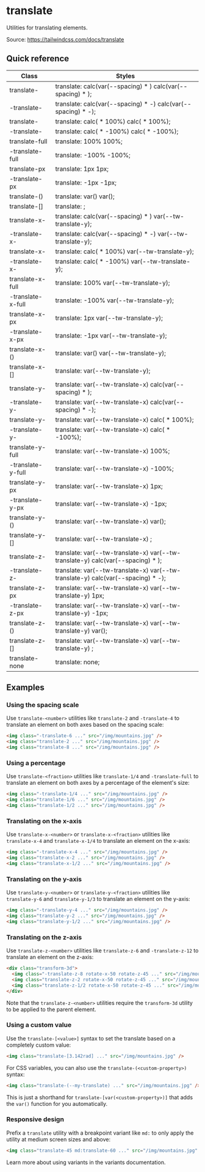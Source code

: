 # translate

Utilities for translating elements.

Source: https://tailwindcss.com/docs/translate

## Quick reference

| Class | Styles |
|---|---|
| translate-<number> | translate: calc(var(--spacing) * <number>) calc(var(--spacing) * <number>); |
| -translate-<number> | translate: calc(var(--spacing) * -<number>) calc(var(--spacing) * -<number>); |
| translate-<fraction> | translate: calc(<fraction> * 100%) calc(<fraction> * 100%); |
| -translate-<fraction> | translate: calc(<fraction> * -100%) calc(<fraction> * -100%); |
| translate-full | translate: 100% 100%; |
| -translate-full | translate: -100% -100%; |
| translate-px | translate: 1px 1px; |
| -translate-px | translate: -1px -1px; |
| translate-(<custom-property>) | translate: var(<custom-property>) var(<custom-property>); |
| translate-[<value>] | translate: <value>; |
| translate-x-<number> | translate: calc(var(--spacing) * <number>) var(--tw-translate-y); |
| -translate-x-<number> | translate: calc(var(--spacing) * -<number>) var(--tw-translate-y); |
| translate-x-<fraction> | translate: calc(<fraction> * 100%) var(--tw-translate-y); |
| -translate-x-<fraction> | translate: calc(<fraction> * -100%) var(--tw-translate-y); |
| translate-x-full | translate: 100% var(--tw-translate-y); |
| -translate-x-full | translate: -100% var(--tw-translate-y); |
| translate-x-px | translate: 1px var(--tw-translate-y); |
| -translate-x-px | translate: -1px var(--tw-translate-y); |
| translate-x-(<custom-property>) | translate: var(<custom-property>) var(--tw-translate-y); |
| translate-x-[<value>] | translate: <value> var(--tw-translate-y); |
| translate-y-<number> | translate: var(--tw-translate-x) calc(var(--spacing) * <number>); |
| -translate-y-<number> | translate: var(--tw-translate-x) calc(var(--spacing) * -<number>); |
| translate-y-<fraction> | translate: var(--tw-translate-x) calc(<fraction> * 100%); |
| -translate-y-<fraction> | translate: var(--tw-translate-x) calc(<fraction> * -100%); |
| translate-y-full | translate: var(--tw-translate-x) 100%; |
| -translate-y-full | translate: var(--tw-translate-x) -100%; |
| translate-y-px | translate: var(--tw-translate-x) 1px; |
| -translate-y-px | translate: var(--tw-translate-x) -1px; |
| translate-y-(<custom-property>) | translate: var(--tw-translate-x) var(<custom-property>); |
| translate-y-[<value>] | translate: var(--tw-translate-x) <value>; |
| translate-z-<number> | translate: var(--tw-translate-x) var(--tw-translate-y) calc(var(--spacing) * <number>); |
| -translate-z-<number> | translate: var(--tw-translate-x) var(--tw-translate-y) calc(var(--spacing) * -<number>); |
| translate-z-px | translate: var(--tw-translate-x) var(--tw-translate-y) 1px; |
| -translate-z-px | translate: var(--tw-translate-x) var(--tw-translate-y) -1px; |
| translate-z-(<custom-property>) | translate: var(--tw-translate-x) var(--tw-translate-y) var(<custom-property>); |
| translate-z-[<value>] | translate: var(--tw-translate-x) var(--tw-translate-y) <value>; |
| translate-none | translate: none; |

## Examples

### Using the spacing scale

Use `translate-<number>` utilities like `translate-2` and `-translate-4` to translate an element on both axes based on the spacing scale:

```html
<img class="-translate-6 ..." src="/img/mountains.jpg" />
<img class="translate-2 ..." src="/img/mountains.jpg" />
<img class="translate-8 ..." src="/img/mountains.jpg" />
```

### Using a percentage

Use `translate-<fraction>` utilities like `translate-1/4` and `-translate-full` to translate an element on both axes by a percentage of the element's size:

```html
<img class="-translate-1/4 ..." src="/img/mountains.jpg" />
<img class="translate-1/6 ..." src="/img/mountains.jpg" />
<img class="translate-1/2 ..." src="/img/mountains.jpg" />
```

### Translating on the x-axis

Use `translate-x-<number>` or `translate-x-<fraction>` utilities like `translate-x-4` and `translate-x-1/4` to translate an element on the x-axis:

```html
<img class="-translate-x-4 ..." src="/img/mountains.jpg" />
<img class="translate-x-2 ..." src="/img/mountains.jpg" />
<img class="translate-x-1/2 ..." src="/img/mountains.jpg" />
```

### Translating on the y-axis

Use `translate-y-<number>` or `translate-y-<fraction>` utilities like `translate-y-6` and `translate-y-1/3` to translate an element on the y-axis:

```html
<img class="-translate-y-4 ..." src="/img/mountains.jpg" />
<img class="translate-y-2 ..." src="/img/mountains.jpg" />
<img class="translate-y-1/2 ..." src="/img/mountains.jpg" />
```

### Translating on the z-axis

Use `translate-z-<number>` utilities like `translate-z-6` and `-translate-z-12` to translate an element on the z-axis:

```html
<div class="transform-3d">
  <img class="-translate-z-8 rotate-x-50 rotate-z-45 ..." src="/img/mountains.jpg" />
  <img class="translate-z-2 rotate-x-50 rotate-z-45 ..." src="/img/mountains.jpg" />
  <img class="translate-z-1/2 rotate-x-50 rotate-z-45 ..." src="/img/mountains.jpg" />
</div>
```

Note that the `translate-z-<number>` utilities require the `transform-3d` utility to be applied to the parent element.

### Using a custom value

Use the `translate-[<value>]` syntax to set the translate based on a completely custom value:

```html
<img class="translate-[3.142rad] ..." src="/img/mountains.jpg" />
```

For CSS variables, you can also use the `translate-(<custom-property>)` syntax:

```html
<img class="translate-(--my-translate) ..." src="/img/mountains.jpg" />
```

This is just a shorthand for `translate-[var(<custom-property>)]` that adds the `var()` function for you automatically.

### Responsive design

Prefix a `translate` utility with a breakpoint variant like `md:` to only apply the utility at medium screen sizes and above:

```html
<img class="translate-45 md:translate-60 ..." src="/img/mountains.jpg" />
```

Learn more about using variants in the variants documentation.
